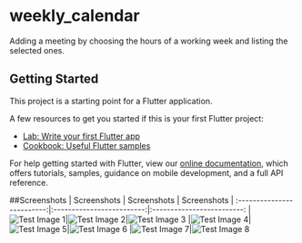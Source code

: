# weekly_calendar

Adding a meeting by choosing the hours of a working week and listing the selected ones.

## Getting Started

This project is a starting point for a Flutter application.

A few resources to get you started if this is your first Flutter project:

- [Lab: Write your first Flutter app](https://flutter.dev/docs/get-started/codelab)
- [Cookbook: Useful Flutter samples](https://flutter.dev/docs/cookbook)

For help getting started with Flutter, view our
[online documentation](https://flutter.dev/docs), which offers tutorials,
samples, guidance on mobile development, and a full API reference.

##Screenshots
|    Screenshots   | Screenshots | Screenshots  |
:-------------------------:|:-------------------------:|:-------------------------:
|![Test Image 1](https://github.com/Mehmet4nil/weekly_calendar/blob/master/screenshots/1.png)|![Test Image 2](https://github.com/Mehmet4nil/weekly_calendar/blob/master/screenshots/2.png)|![Test Image 3](https://github.com/Mehmet4nil/weekly_calendar/blob/master/screenshots/3.png)
|![Test Image 4](https://github.com/Mehmet4nil/weekly_calendar/blob/master/screenshots/4.png)|![Test Image 5](https://github.com/Mehmet4nil/weekly_calendar/blob/master/screenshots/5.png)|![Test Image 6](https://github.com/Mehmet4nil/weekly_calendar/blob/master/screenshots/6.png)
|![Test Image 7](https://github.com/Mehmet4nil/weekly_calendar/blob/master/screenshots/7.png)|![Test Image 8](https://github.com/Mehmet4nil/weekly_calendar/blob/master/screenshots/8.png)



